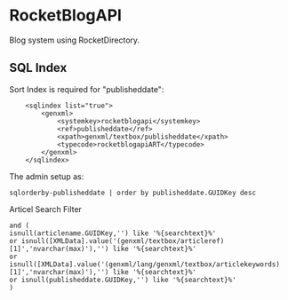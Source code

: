 # RocketBlogAPI

Blog system using RocketDirectory.

## SQL Index
Sort Index is required for "publisheddate":
```
	<sqlindex list="true">
		<genxml>
			<systemkey>rocketblogapi</systemkey>
			<ref>publisheddate</ref>
			<xpath>genxml/textbox/publisheddate</xpath>
			<typecode>rocketblogapiART</typecode>
		</genxml>
	</sqlindex>
```

The admin setup as:
```
sqlorderby-publisheddate | order by publisheddate.GUIDKey desc
```
Articel Search Filter

```
and (
isnull(articlename.GUIDKey,'') like '%{searchtext}%'
or isnull([XMLData].value('(genxml/textbox/articleref)[1]','nvarchar(max)'),'') like '%{searchtext}%'
or isnull([XMLData].value('(genxml/lang/genxml/textbox/articlekeywords)[1]','nvarchar(max)'),'') like '%{searchtext}%'
or isnull(publisheddate.GUIDKey,'') like '%{searchtext}%'
)
```